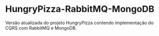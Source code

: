 # HungryPizza-RabbitMQ-MongoDB
Versão atualizada do projeto HungryPizza contendo implementação do CQRS com RabbitMQ e MongoDB.
